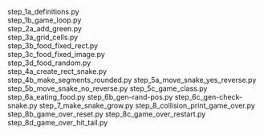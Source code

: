 step_1a_definitions.py            
step_1b_game_loop.py            
step_2a_add_green.py            
step_3a_grid_cells.py            
step_3b_food_fixed_rect.py        
step_3c_food_fixed_image.py    
step_3d_food_random.py            
step_4a_create_rect_snake.py    
step_4b_make_segments_rounded.py
step_5a_move_snake_yes_reverse.py
step_5b_move_snake_no_reverse.py
step_5c_game_class.py
step_6a_eating_food.py
step_6b_gen-rand-pos.py
step_6c_gen-check-snake.py
step_7_make_snake_grow.py
step_8_collision_print_game_over.py
step_8b_game_over_reset.py
step_8c_game_over_restart.py
step_8d_game_over_hit_tail.py